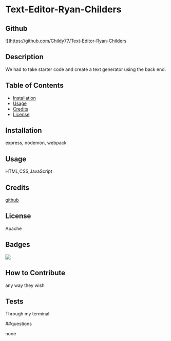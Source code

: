 # Text-Editor-Ryan-Childers

 ## Github

 ![]https://github.com/Childy77/Text-Editor-Ryan-Childers

 ## Description
  
 We had to take starter code and create a text generator using the back end.
  
  ## Table of Contents
  
  - [Installation](#installation)
  - [Usage](#usage)
  - [Credits](#credits)
  - [License](#license)
  
  ## Installation
  
 express, nodemon, webpack
  
  ## Usage
  
  HTML,CSS,JavaScript

  ## Credits
  
  [github](https://github.com/Childy77)
  
  ## License
  
  Apache
  
  ## Badges
  
  ![](https://img.shields.io/badge/lincense-Apache-blue)
  
  ## How to Contribute
  
  any way they wish
  
  ## Tests
  
  Through my terminal

  ##questions

  none
